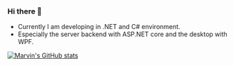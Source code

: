 ### Hi there 👋

- Currently I am developing in .NET and C# environment.
- Especially the server backend with ASP.NET core and the desktop with WPF. 

[![Marvin's GitHub stats](https://github-readme-stats.vercel.app/api?username=maSchoeller&show_icons=true)](https://github.com/maSchoeller)
